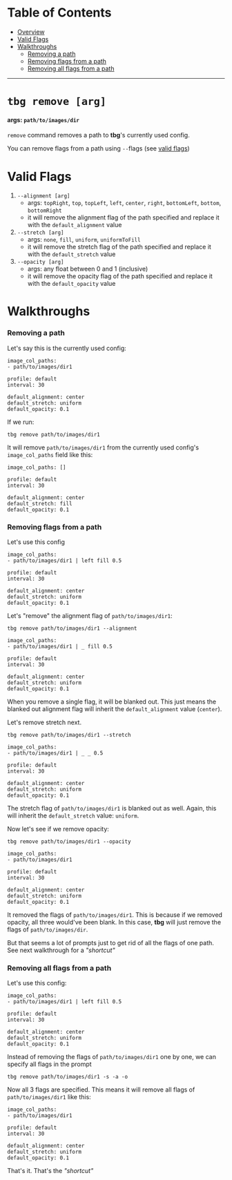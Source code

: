# Table of Contents
- [Overview](#tbg-remove-[arg])
- [Valid Flags](#valid-flags)
- [Walkthroughs](#walkthroughs)
    - [Removing a path](#removing-a-path)
    - [Removing flags from a path](#removing-flags-from-a-path)
    - [Removing all flags from a path](#removing-all-flags-from-a-path)
---

# `tbg remove [arg]`
#### args: `path/to/images/dir`
`remove` command removes a path to **tbg**'s currently used config.

You can remove flags from a path using `--`flags (see [valid flags](#valid-flags))

# Valid Flags
1. `--alignment [arg]`
    - args: `topRight`, `top`, `topLeft`, `left`, `center`, `right`, `bottomLeft`, `bottom`, `bottomRight`
    - it will remove the alignment flag of the path specified and replace it with the `default_alignment` value
2. `--stretch [arg]`
    - args: `none`, `fill`, `uniform`, `uniformToFill`
    - it will remove the stretch flag of the path specified and replace it with the `default_stretch` value
3. `--opacity [arg]`
    - args: any float between 0 and 1 (inclusive)
    - it will remove the opacity flag of the path specified and replace it with the `default_opacity` value

# Walkthroughs
### Removing a path
Let's say this is the currently used config:
```
image_col_paths:
- path/to/images/dir1

profile: default
interval: 30

default_alignment: center
default_stretch: uniform
default_opacity: 0.1
```
If we run:
```
tbg remove path/to/images/dir1
```
It will remove `path/to/images/dir1` from the currently used config's `image_col_paths` field like this:
```
image_col_paths: []

profile: default
interval: 30

default_alignment: center
default_stretch: fill
default_opacity: 0.1
```
### Removing flags from a path
Let's use this config
```
image_col_paths:
- path/to/images/dir1 | left fill 0.5

profile: default
interval: 30

default_alignment: center
default_stretch: uniform
default_opacity: 0.1
```
Let's "remove" the alignment flag of `path/to/images/dir1`:
```
tbg remove path/to/images/dir1 --alignment
```
```
image_col_paths:
- path/to/images/dir1 | _ fill 0.5

profile: default
interval: 30

default_alignment: center
default_stretch: uniform
default_opacity: 0.1
```
When you remove a single flag, it will be blanked out. This just means the blanked out alignment flag will inherit the `default_alignment` value (`center`).

Let's remove stretch next.
```
tbg remove path/to/images/dir1 --stretch
```
```
image_col_paths:
- path/to/images/dir1 | _ _ 0.5

profile: default
interval: 30

default_alignment: center
default_stretch: uniform
default_opacity: 0.1
```
The stretch flag of `path/to/images/dir1` is blanked out as well. Again, this will inherit the `default_stretch` value: `uniform`.

Now let's see if we remove opacity:
```
tbg remove path/to/images/dir1 --opacity
```
```
image_col_paths:
- path/to/images/dir1

profile: default
interval: 30

default_alignment: center
default_stretch: uniform
default_opacity: 0.1
```
It removed the flags of `path/to/images/dir1`. This is because if we removed opacity, all three would've been blank. In this case, **tbg** will just remove the flags of `path/to/images/dir`.

But that seems a lot of prompts just to get rid of all the flags of one path. See next walkthrough for a *"shortcut"*

### Removing all flags from a path
Let's use this config:
```
image_col_paths:
- path/to/images/dir1 | left fill 0.5

profile: default
interval: 30

default_alignment: center
default_stretch: uniform
default_opacity: 0.1
```
Instead of removing the flags of `path/to/images/dir1` one by one, we can specify all flags in the prompt
```
tbg remove path/to/images/dir1 -s -a -o
```
Now all 3 flags are specified. This means it will remove all flags of `path/to/images/dir1` like this:
```
image_col_paths:
- path/to/images/dir1

profile: default
interval: 30

default_alignment: center
default_stretch: uniform
default_opacity: 0.1
```
That's it. That's the *"shortcut"*
